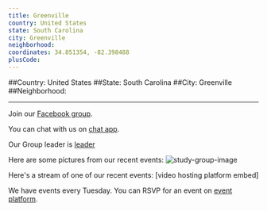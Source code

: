 ```yaml
---
title: Greenville
country: United States
state: South Carolina
city: Greenville
neighborhood: 
coordinates: 34.851354, -82.398488
plusCode:
---
```


##Country: United States
##State: South Carolina
##City: Greenville
##Neighborhood: 
*****
Join our [Facebook group](https://www.facebook.com/groups/free.code.camp.Greenville).

You can chat with us on [chat app]().

Our Group leader is [leader]()

Here are some pictures from our recent events:
![study-group-image]()

Here's a stream of one of our recent events:
[video hosting platform embed]

We have events every Tuesday. You can RSVP for an event on [event platform]().
